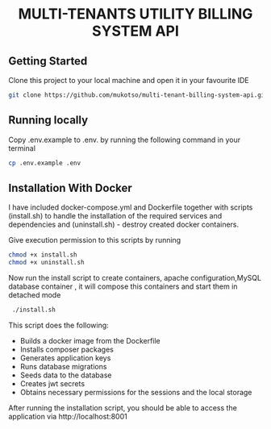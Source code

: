 <h1 align="center">MULTI-TENANTS UTILITY BILLING SYSTEM API </h1>

## Getting Started
Clone this project to your local machine and open it in your favourite IDE
```bash
git clone https://github.com/mukotso/multi-tenant-billing-system-api.git
```
## Running locally
Copy .env.example to .env. by running the following command in your terminal

```bash
cp .env.example .env 
```

## Installation With Docker
I have included docker-compose.yml and Dockerfile together with scripts (install.sh) to handle the installation of the required services and dependencies  and (uninstall.sh) - destroy created docker containers.

Give execution permission to this scripts by running
```bash
chmod +x install.sh 
chmod +x uninstall.sh 
```
Now run the install script to create  containers, apache configuration,MySQL database container , it will compose this containers and start them in detached mode

```bash
 ./install.sh 
```


This script does the following:

- Builds a docker image from the Dockerfile
- Installs composer packages
- Generates application keys
- Runs database migrations
- Seeds data to the database
- Creates jwt secrets
- Obtains necessary permissions for the sessions and the local storage

After running the installation script, you should be able to access the application via http://localhost:8001
